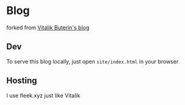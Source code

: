 # Blog

forked from [Vitalik Buterin's blog](https://github.com/vbuterin/blog)

## Dev

To serve this blog locally, just open `site/index.html` in your browser

## Hosting

I use fleek.xyz just like Vitalik
